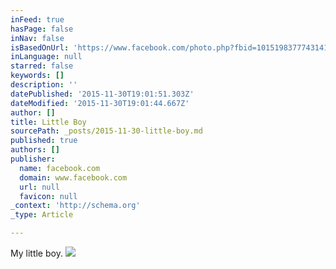 ```yaml
---
inFeed: true
hasPage: false
inNav: false
isBasedOnUrl: 'https://www.facebook.com/photo.php?fbid=10151983777431411&set=t.100000176306642&type=3&theater'
inLanguage: null
starred: false
keywords: []
description: ''
datePublished: '2015-11-30T19:01:51.303Z'
dateModified: '2015-11-30T19:01:44.667Z'
author: []
title: Little Boy
sourcePath: _posts/2015-11-30-little-boy.md
published: true
authors: []
publisher:
  name: facebook.com
  domain: www.facebook.com
  url: null
  favicon: null
_context: 'http://schema.org'
_type: Article

---
```

My little boy.
![](https://scontent-ord1-1.xx.fbcdn.net/hphotos-xap1/v/t1.0-9/1376578_10151983777431411_1643013729_n.jpg?oh=e619d18ef289bf357d40ede288f6631f&oe=56DF90C4)